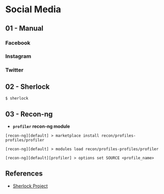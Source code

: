 # Social Media

## 01 - Manual

### Facebook

### Instagram

### Twitter

## 02 - Sherlock

`$ sherlock`

## 03 - Recon-ng

* **`profiler` recon-ng module**

```
[recon-ng][default] > marketplace install recon/profiles-profiles/profiler

[recon-ng][default] > modules load recon/profiles-profiles/profiler

[recon-ng][default][profiler] > options set SOURCE <profile_name>
```

## References

* [Sherlock Project](https://github.com/sherlock-project/sherlock)